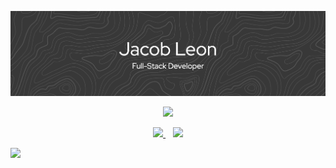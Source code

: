 ![My Banner](github-header-banner.png)

<p align="center">
  <a href="https://skillicons.dev">
    <img src="https://skillicons.dev/icons?i=c,python,js,typescript,html,css,react,nextjs,tailwindcss,nodejs,mysql,postgres,supabase,firebase,docker,netlify&perline=20" />
  </a>
</p>

<p align="center">
  <a href="https://github.com/jacobleon2117/stormneighbor-app">
    <img src="https://github-readme-stats.vercel.app/api/pin/?username=jacobleon2117&repo=stormneighbor-app" width="500" />
  </a>
  &nbsp;&nbsp;
  <a href="https://github.com/jacobleon2117/OK-TF1-app">
    <img src="https://github-readme-stats.vercel.app/api/pin/?username=jacobleon2117&repo=OK-TF1-app" width="500" />
  </a>
</p>


![](https://komarev.com/ghpvc/?username=jacobleon2117&color=blue&style=for-the-badge)
